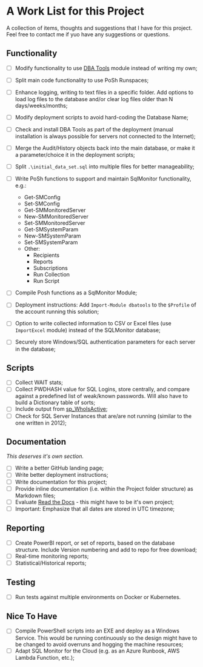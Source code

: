# A Work List for this Project

A collection of items, thoughts and suggestions that I have for this project. Feel free to contact me if yuo have any suggestions or questions.

## Functionality

* [ ] Modify functionality to use [DBA Tools](https://dbatools.io) module instead of writing my own;
* [ ] Split main code functionality to use PoSh Runspaces;
* [ ] Enhance logging, writing to text files in a specific folder. Add options to load log files to the database and/or clear log files older than N days/weeks/months;
* [ ] Modify deployment scripts to avoid hard-coding the Database Name;
* [ ] Check and install DBA Tools as part of the deployment (manual installation is always possible for servers not connected to the Internet);
* [ ] Merge the Audit/History objects back into the main database, or make it a parameter/choice it in the deployment scripts;
* [ ] Split `.\initial_data_set.sql` into multiple files for better manageability;
* [ ] Write PoSh functions to support and maintain SqlMonitor functionality, e.g.:  
  * Get-SMConfig
  * Set-SMConfig
  * Get-SMMonitoredServer
  * New-SMMonitoredServer
  * Set-SMMonitoredServer
  * Get-SMSystemParam
  * New-SMSystemParam
  * Set-SMSystemParam
  * Other:  
    * Recipients
    * Reports
    * Subscriptions
    * Run Collection
    * Run Script

* [ ] Compile Posh functions as a SqlMonitor Module;
* [ ] Deployment instructions: Add `Import-Module dbatools` to the `$Profile` of the account running this solution;
* [ ] Option to write collected information to CSV or Excel files (use `ImportExcel` module) instead of the SQLMonitor database;
* [ ] Securely store Windows/SQL authentication parameters for each server in the database;

## Scripts

* [ ] Collect WAIT stats;
* [ ] Collect PWDHASH value for SQL Logins, store centrally, and compare against a predefined list of weak/known passwords. Will also have to build a Dictionary table of sorts;
* [ ] Include output from [sp_WhoIsActive](http://whoisactive.com/);
* [ ] Check for SQL Server Instances that are/are not running (similar to the one written in 2012);

## Documentation

*This deserves it's own section.*

* [ ] Write a better GitHub landing page;
* [ ] Write better deployment instructions;
* [ ] Write documentation for this project;
* [ ] Provide inline documentation (i.e. within the Project folder structure) as Markdown files;
* [ ] Evaluate [Read the Docs](https://readthedocs.org/) - this might have to be it's own project;
* [ ] Important: Emphasize that all dates are stored in UTC timezone;

## Reporting

* [ ] Create PowerBI report, or set of reports, based on the database structure. Include Version numbering and add to repo for free download;
* [ ] Real-time monitoring reports;
* [ ] Statistical/Historical reports;

## Testing

* [ ] Run tests against multiple environments on Docker or Kubernetes.

## Nice To Have

* [ ] Compile PowerShell scripts into an EXE and deploy as a Windows Service. This would be running continuously so the design might have to be changed to avoid overruns and hogging the machine resources;
* [ ] Adapt SQL Monitor for the Cloud (e.g. as an Azure Runbook, AWS Lambda Function, etc.);
